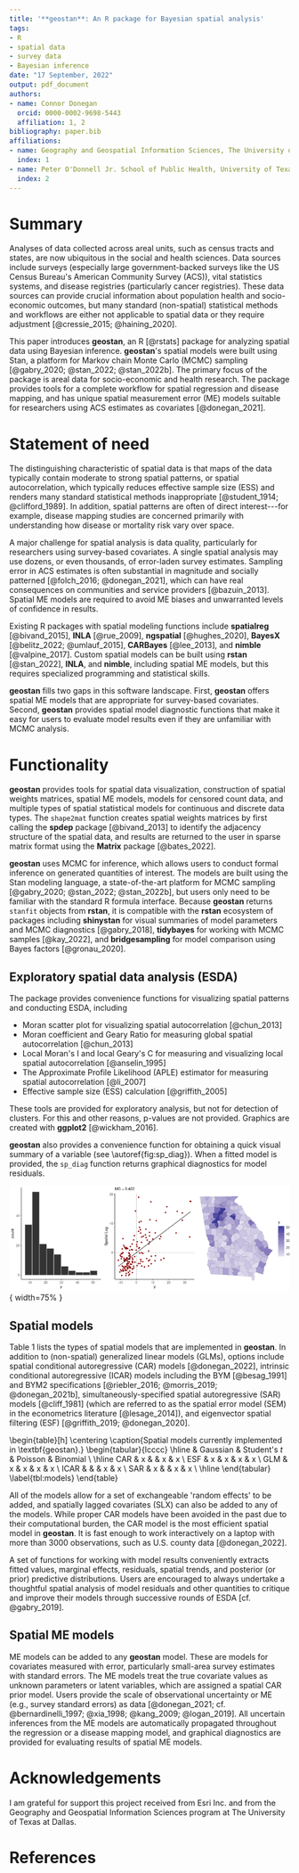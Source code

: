 ```yaml
---
title: '**geostan**: An R package for Bayesian spatial analysis'
tags:
- R
- spatial data
- survey data
- Bayesian inference
date: "17 September, 2022"
output: pdf_document
authors:
- name: Connor Donegan
  orcid: 0000-0002-9698-5443
  affiliation: 1, 2
bibliography: paper.bib
affiliations:
- name: Geography and Geospatial Information Sciences, The University of Texas at Dallas
  index: 1
- name: Peter O'Donnell Jr. School of Public Health, University of Texas Southwestern Medical Center
  index: 2
---
```

# Summary

Analyses of data collected across areal units, such as census tracts and states, are now ubiquitous in the social and health sciences. Data sources include surveys (especially large government-backed surveys like the US Census Bureau's American Community Survey (ACS)), vital statistics systems, and disease registries (particularly cancer registries). These data sources can provide crucial information about population health and socio-economic outcomes, but many standard (non-spatial) statistical methods and workflows are either not applicable to spatial data or they require adjustment [@cressie_2015; @haining_2020].

This paper introduces **geostan**, an R [@rstats] package for analyzing spatial data using Bayesian inference. **geostan**'s spatial models were built using Stan, a platform for Markov chain Monte Carlo (MCMC) sampling [@gabry_2020; @stan_2022; @stan_2022b]. The primary focus of the package is areal data for socio-economic and health research. The package provides tools for a complete workflow for spatial regression and disease mapping, and has unique spatial measurement error (ME) models suitable for researchers using ACS estimates as covariates [@donegan_2021]. 

# Statement of need

The distinguishing characteristic of spatial data is that maps of the data typically contain moderate to strong spatial patterns, or spatial autocorrelation, which typically reduces effective sample size (ESS) and renders many standard statistical methods inappropriate [@student_1914; @clifford_1989]. In addition, spatial patterns are often of direct interest---for example, disease mapping studies are concerned primarily with understanding how disease or mortality risk vary over space.

A major challenge for spatial analysis is data quality, particularly for researchers using survey-based covariates. A single spatial analysis may use dozens, or even thousands, of error-laden survey estimates. Sampling error in ACS estimates is often substantial in magnitude and socially patterned [@folch_2016; @donegan_2021], which can have real consequences on communities and service providers [@bazuin_2013]. Spatial ME models are required to avoid ME biases and unwarranted levels of confidence in results.

Existing R packages with spatial modeling functions include **spatialreg** [@bivand_2015], **INLA** [@rue_2009], **ngspatial** [@hughes_2020], **BayesX** [@belitz_2022; @umlauf_2015], **CARBayes** [@lee_2013], and **nimble** [@valpine_2017]. Custom spatial models can be built using **rstan** [@stan_2022], **INLA**, and **nimble**, including spatial ME models, but this requires specialized programming and statistical skills. 

**geostan** fills two gaps in this software landscape. First, **geostan** offers spatial ME models that are appropriate for survey-based covariates. Second, **geostan** provides spatial model diagnostic functions that make it easy for users to evaluate model results even if they are unfamiliar with MCMC analysis.

# Functionality

**geostan** provides tools for spatial data visualization, construction of spatial weights matrices, spatial ME models, models for censored count data, and multiple types of spatial statistical models for continuous and discrete data types. The `shape2mat` function creates spatial weights matrices by first calling the **spdep** package [@bivand_2013] to identify the adjacency structure of the spatial data, and results are returned to the user in sparse matrix format using the **Matrix** package [@bates_2022].

**geostan** uses MCMC for inference, which allows users to conduct formal inference on generated quantities of interest. The models are built using the Stan modeling language, a state-of-the-art platform for MCMC sampling [@gabry_2020; @stan_2022; @stan_2022b], but users only need to be familiar with the standard R formula interface. Because **geostan** returns `stanfit` objects from **rstan**, it is compatible with the **rstan** ecosystem of packages including **shinystan** for visual summaries of model parameters and MCMC diagnostics [@gabry_2018], **tidybayes** for working with MCMC samples [@kay_2022], and **bridgesampling** for model comparison using Bayes factors [@gronau_2020].

## Exploratory spatial data analysis (ESDA)

The package provides convenience functions for visualizing spatial patterns and conducting ESDA, including

  - Moran scatter plot for visualizing spatial autocorrelation [@chun_2013]
  - Moran coefficient and Geary Ratio for measuring global spatial autocorrelation [@chun_2013]
  - Local Moran's I and local Geary's C for measuring and visualizing local spatial autocorrelation [@anselin_1995]
  - The Approximate Profile Likelihood (APLE) estimator for measuring spatial autocorrelation [@li_2007]
  - Effective sample size (ESS) calculation [@griffith_2005]

These tools are provided for exploratory analysis, but not for detection of clusters. For this and other reasons, p-values are not provided. Graphics are created with **ggplot2** [@wickham_2016].

**geostan** also provides a convenience function for obtaining a quick visual summary of a variable (see \autoref{fig:sp_diag}). When a fitted model is provided, the `sp_diag` function returns graphical diagnostics for model residuals. 
  
![Spatial diagnostic summary for percent college educated, Georgia counties.\label{fig:sp_diag}](sp-diag.png){ width=75% }

## Spatial models

Table 1 lists the types of spatial models that are implemented in **geostan**. In addition to (non-spatial) generalized linear models (GLMs), options include spatial conditional autoregressive (CAR) models [@donegan_2022], intrinsic conditional autoregressive (ICAR) models including the BYM [@besag_1991] and BYM2 specifications [@riebler_2016; @morris_2019; @donegan_2021b], simultaneously-specified spatial autoregressive (SAR) models [@cliff_1981] (which are referred to as the spatial error model (SEM) in the econometrics literature [@lesage_2014]), and eigenvector spatial filtering (ESF) [@griffith_2019; @donegan_2020]. 

\begin{table}[h]
  \centering
    \caption{Spatial models currently implemented in \textbf{geostan}.}
  \begin{tabular}{lcccc}
  \hline
   &  Gaussian & Student's $t$ & Poisson & Binomial \\
 \hline
 CAR & x &  & x & x  \\
 ESF & x & x & x & x \\
GLM & x & x & x & x \\ 
 ICAR & & & x & x \\
 SAR & x & & x & x \\
 \hline
  \end{tabular}
  \label{tbl:models}
  \end{table}

All of the models allow for a set of exchangeable 'random effects' to be added, and spatially lagged covariates (SLX) can also be added to any of the models. While proper CAR models have been avoided in the past due to their computational burden, the CAR model is the most efficient spatial model in **geostan**. It is fast enough to work interactively on a laptop with more than $3000$ observations, such as U.S. county data [@donegan_2022]. 
  
A set of functions for working with model results conveniently extracts fitted values, marginal effects, residuals, spatial trends, and posterior (or prior) predictive distributions. Users are encouraged to always undertake a thoughtful spatial analysis of model residuals and other quantities to critique and improve their models through successive rounds of ESDA [cf. @gabry_2019].

## Spatial ME models

ME models can be added to any **geostan** model. These are models for covariates measured with error, particularly small-area survey estimates with standard errors. The ME models treat the true covariate values as unknown parameters or latent variables, which are assigned a spatial CAR prior model. Users provide the scale of observational uncertainty or ME (e.g., survey standard errors) as data [@donegan_2021; cf. @bernardinelli_1997; @xia_1998; @kang_2009; @logan_2019]. All uncertain inferences from the ME models are automatically propagated throughout the regression or a disease mapping model, and graphical diagnostics are provided for evaluating results of spatial ME models.

# Acknowledgements

I am grateful for support this project received from Esri Inc. and from the Geography and Geospatial Information Sciences program at The University of Texas at Dallas.

# References

